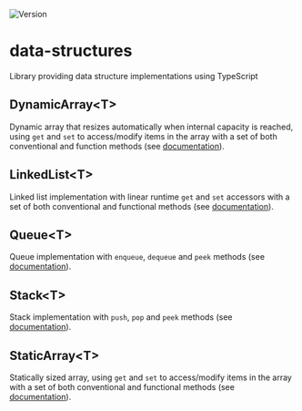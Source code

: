 ![Version](https://img.shields.io/badge/version-1.0.0-blue.svg?style=for-the-badge)

# data-structures
Library providing data structure implementations using TypeScript

## DynamicArray&lt;T&gt;
Dynamic array that resizes automatically when internal capacity is reached, using `get` and `set` to access/modify items in the array with a set of both conventional and function methods (see [documentation](lib/dynamic-array/dynamic-array.md)).

## LinkedList&lt;T&gt;
Linked list implementation with linear runtime `get` and `set` accessors with a set of both conventional and functional methods (see [documentation](lib/linked-list/linked-list.md)).

## Queue&lt;T&gt;
Queue implementation with `enqueue`, `dequeue` and `peek` methods (see [documentation](lib/queue/queue.md)).

## Stack&lt;T&gt;
Stack implementation with `push`, `pop` and `peek` methods (see [documentation](lib/stack/stack.md)).

## StaticArray&lt;T&gt;
Statically sized array, using `get` and `set` to access/modify items in the array with a set of both conventional and functional methods (see [documentation](lib/static-array/readme.md)).
